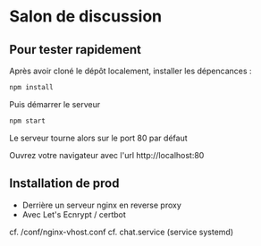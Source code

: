 # Salon de discussion

## Pour tester rapidement

Après avoir cloné le dépôt localement, installer les dépencances :

```bash
npm install
```

Puis démarrer le serveur

```bash
npm start
```

Le serveur tourne alors sur le port 80 par défaut

Ouvrez votre navigateur avec l'url http://localhost:80

## Installation de prod

- Derrière un serveur nginx en reverse proxy
- Avec Let's Ecnrypt / certbot

cf. /conf/nginx-vhost.conf
cf. chat.service (service systemd)

